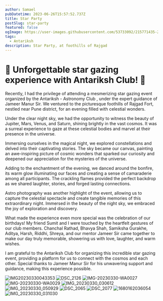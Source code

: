 ```yaml
---
author: Samael
pubDatetime: 2023-06-26T15:57:52.737Z
title: Star Party
postSlug: star-party
featured: false
ogImage: https://user-images.githubusercontent.com/53733092/215771435-25408246-2309-4f8b-a781-1f3d93bdf0ec.png
tags:
  - Antariksh
description: Star Party, at foothills of Rajgad
---
```




# 🌟 Unforgettable star gazing experience with Antariksh Club! 🌟

Recently, I had the privilege of attending a mesmerizing star gazing event organized by the Antariksh - Astronomy Club , under the expert guidance of Jameer Manur Sir. We ventured to the picturesque foothills of Rajgad Fort, nestled near Pune district, for an evening filled with celestial wonders.

Under the clear night sky, we had the opportunity to witness the beauty of Jupiter, Mars, Venus, and Saturn, shining brightly in the vast cosmos. It was a surreal experience to gaze at these celestial bodies and marvel at their presence in the universe.

Immersing ourselves in the magical night, we explored constellations and delved into their captivating stories. The sky became our canvas, painting an awe-inspiring picture of cosmic wonders that sparked our curiosity and deepened our appreciation for the mysteries of the universe.

Adding to the enchantment of the evening, we danced around the bonfire, its warm glow illuminating our faces and creating a sense of camaraderie among all participants. The crackling flames provided the perfect backdrop as we shared laughter, stories, and forged lasting connections.

Astro photography was another highlight of the event, allowing us to capture the celestial spectacle and create tangible memories of this extraordinary night. Immersed in the beauty of the night sky, we embraced the joy of exploration and discovery.

What made the experience even more special was the celebration of our birthdays! My friend Sumit and I were touched by the heartfelt gestures of our club members. Chanchal Rathad, Bhavya Shah, Samiksha Gurakhe, Aditya, Harsh, Riddhi, Shreya, and our mentor Jameer Sir came together to make our day truly memorable, showering us with love, laughter, and warm wishes.

I am grateful to the Antariksh Club for organizing this incredible star gazing event, providing a platform for us to connect with the cosmos and each other. Special thanks to Jameer Manur Sir for his unwavering support and guidance, making this experience possible.

![IMG20230330043353](https://github.com/Auriel3003/samael/assets/103866475/aa135277-b876-4c3d-87d8-fdfd19b70c20)
![DSC_2126](https://github.com/Auriel3003/samael/assets/103866475/215f70e4-0b28-41b8-b02c-ef452d32165f)
![IMG-20230330-WA0027](https://github.com/Auriel3003/samael/assets/103866475/091c5678-6c77-490c-8fb1-3245d12db190)
![IMG-20230330-WA0029](https://github.com/Auriel3003/samael/assets/103866475/16ad8731-1a25-4506-88d4-b363f540ae92)
![IMG_20230330_030612](https://github.com/Auriel3003/samael/assets/103866475/fa6526ea-8cc9-4052-b12e-3cf0514f64bf)
![IMG_20230330_050929](https://github.com/Auriel3003/samael/assets/103866475/08b7cb4a-b3f8-494a-8b79-745e22943e24)
![DSC_2065](https://github.com/Auriel3003/samael/assets/103866475/459e81cd-79b5-430c-97af-304083dc8679)
![DSC_2077](https://github.com/Auriel3003/samael/assets/103866475/69bf80dd-8312-4e7c-8aa7-d0757b68b3b5)
![1680162036054](https://github.com/Auriel3003/samael/assets/103866475/74355a98-5a66-41ec-8fd8-a81c310b16ae)
![IMG_20230330_031030](https://github.com/Auriel3003/samael/assets/103866475/bcac5b04-16e3-4029-b358-2acdae6c58b9)
